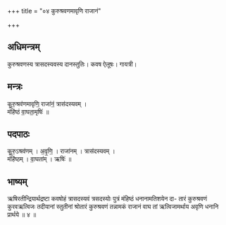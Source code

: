 +++
title = "०४ कुरुश्रवणमावृणि राजानं"

+++
## अधिमन्त्रम्
कुरुश्रवणस्य त्रासदस्यवस्य दानस्तुतिः। कवष ऐलूषः। गायत्री।

## मन्त्रः
कु॒रु॒श्रव॑णमावृणि॒ राजा॑नं॒ त्रास॑दस्यवम् ।  
मंहि॑ष्ठं वा॒घता॒मृषिः॑ ॥

## पदपाठः
कु॒रु॒ऽश्रव॑णम् । अ॒वृ॒णि॒ । राजा॑नम् । त्रास॑दस्यवम् ।  
मंहि॑ष्ठम् । वा॒घता॑म् । ऋषिः॑ ॥

## भाष्यम्
ऋषिरतीन्द्रियार्थद्रष्टा कवषोहं त्रासदस्यवं त्रसदस्योः पुत्रं मंहिष्ठं धनानामतिशयेन दा- तारं कुरुश्रवणं कुरवऋत्विजः तदीयानां स्तुतीनां श्रोतारं कुरुश्रवणं तन्नामकं राजानं वाघ तां ऋत्विजामर्थाय अवृणि धनानि प्रार्थये ॥ ४ ॥